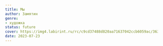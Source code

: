 ```yaml
---
title: Мы
author: Замятин
genre:
- художка
status: future
cover: https://img4.labirint.ru/rc/c9cd37488d820aa71637042ccb6059ac/363x561q80/books85/844026/cover.jpg?1644405943
date: 2023-07-23
---
```


